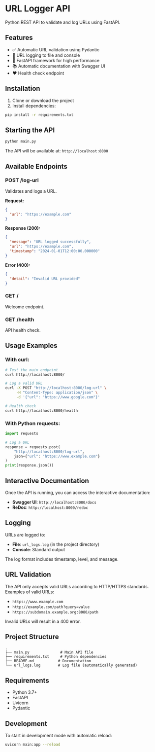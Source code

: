 # URL Logger API

Python REST API to validate and log URLs using FastAPI.

## Features

- ✅ Automatic URL validation using Pydantic
- 📝 URL logging to file and console
- 🚀 FastAPI framework for high performance
- 📚 Automatic documentation with Swagger UI
- ❤️ Health check endpoint

## Installation

1. Clone or download the project
2. Install dependencies:

```bash
pip install -r requirements.txt
```

## Starting the API

```bash
python main.py
```

The API will be available at: `http://localhost:8000`

## Available Endpoints

### POST /log-url
Validates and logs a URL.

**Request:**
```json
{
  "url": "https://example.com"
}
```

**Response (200):**
```json
{
  "message": "URL logged successfully",
  "url": "https://example.com",
  "timestamp": "2024-01-01T12:00:00.000000"
}
```

**Error (400):**
```json
{
  "detail": "Invalid URL provided"
}
```

### GET /
Welcome endpoint.

### GET /health
API health check.

## Usage Examples

### With curl:
```bash
# Test the main endpoint
curl http://localhost:8000/

# Log a valid URL
curl -X POST "http://localhost:8000/log-url" \
     -H "Content-Type: application/json" \
     -d '{"url": "https://www.google.com"}'

# Health check
curl http://localhost:8000/health
```

### With Python requests:
```python
import requests

# Log a URL
response = requests.post(
    "http://localhost:8000/log-url",
    json={"url": "https://www.example.com"}
)
print(response.json())
```

## Interactive Documentation

Once the API is running, you can access the interactive documentation:

- **Swagger UI**: `http://localhost:8000/docs`
- **ReDoc**: `http://localhost:8000/redoc`

## Logging

URLs are logged to:
- **File**: `url_logs.log` (in the project directory)
- **Console**: Standard output

The log format includes timestamp, level, and message.

## URL Validation

The API only accepts valid URLs according to HTTP/HTTPS standards. Examples of valid URLs:
- `https://www.example.com`
- `http://example.com/path?query=value`
- `https://subdomain.example.org:8080/path`

Invalid URLs will result in a 400 error.

## Project Structure

```
.
├── main.py              # Main API file
├── requirements.txt     # Python dependencies
├── README.md           # Documentation
└── url_logs.log        # Log file (automatically generated)
```

## Requirements

- Python 3.7+
- FastAPI
- Uvicorn
- Pydantic

## Development

To start in development mode with automatic reload:

```bash
uvicorn main:app --reload